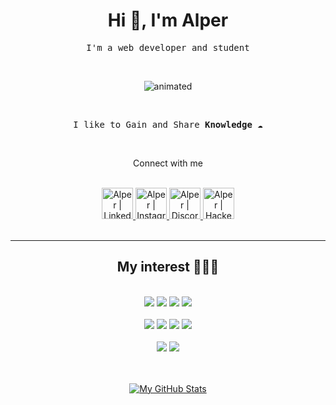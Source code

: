 <h1 align="center">Hi 🤙, I'm Alper</h1>

<p align="center">
<samp>I'm a web developer and student</samp>
</p>

<br>
<p align="center">
  <img src="https://media.giphy.com/media/LmNwrBhejkK9EFP504/giphy.gif" alt="animated" />
</p>
<br>

<p align="center">
<samp>I like to Gain and Share <strong>Knowledge</strong> ☁️
</samp>
</p>

<br/>
<p align="center">Connect with me</p>
<br>
<div align="center">
  <a href="https://www.linkedin.com/in/alperkapusizoglu/">
<img alt="Alper | LinkedIn" width=50px; src="https://cdn.jsdelivr.net/npm/simple-icons@v3/icons/linkedin.svg">
</a>
<a href="https://www.instagram.com/alperkpszoglu/">
<img alt="Alper | Instagram" width=50px; src="https://cdn.jsdelivr.net/npm/simple-icons@v3/icons/instagram.svg">
</a>
<a href="https://discord.gg/TkjQjcsAbF">
<img alt="Alper | Discord" width=50px; src="https://cdn.jsdelivr.net/npm/simple-icons@v3/icons/discord.svg">
</a>
<a href="https://www.hackerrank.com/alperkapusizogl1">
<img alt="Alper | HackerRank" width=50px; src="https://cdn.jsdelivr.net/npm/simple-icons@v3/icons/hackerrank.svg">
</a>
</div>
<br>
<hr>
<h2 align="center">My interest 👨🏽‍💻</h2>

<br/>
<div align="center">

<img src="https://img.shields.io/badge/c%23%20-%23239120.svg?&style=for-the-badge&logo=c-sharp&logoColor=white"/>
<img src="https://img.shields.io/badge/.Net-563D7C?&style=for-the-badge&logo=.net&logoColor=white"/>
<img src="https://img.shields.io/badge/JavaScript-black?style=for-the-badge&logo=JavaScript&logoColor=yellow"/>
<img src="https://img.shields.io/badge/node.js%20-%2343853D.svg?&amp;style=for-the-badge&amp;logo=node.js&amp;logoColor=white">
</div>

<br/>
<div align="center">
<img src="https://img.shields.io/badge/react%20-%2320232a.svg?&style=for-the-badge&logo=react&logoColor=%2361DAFB"/>

<img src="https://img.shields.io/badge/-Bootstrap-563D7C?&style=for-the-badge&logo=Bootstrap&logoColor=%2#7952B3"/>

<img src="https://img.shields.io/badge/-github-black?&style=for-the-badge&logo=github&logoColor=%2#7952B3"/>
<img src="https://img.shields.io/badge/git%20-%23F05033.svg?&style=for-the-badge&logo=git&logoColor=white"/>
</div>
<br/>

<div align="center">
<img src="https://img.shields.io/badge/html5%20-%23E34F26.svg?&style=for-the-badge&logo=html5&logoColor=white"/>
<img src="https://img.shields.io/badge/css3%20-%231572B6.svg?&style=for-the-badge&logo=css3&logoColor=white"/>
</div>

<br/>
<br/>
<div align="center">

[![My GitHub Stats](https://github-readme-stats.vercel.app/api/?username=alperkpszoglu&count_private=true&theme=tokyonight&showicons=true)]()

</div>




